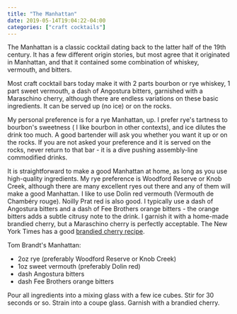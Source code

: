 ```yaml
---
title: "The Manhattan"
date: 2019-05-14T19:04:22-04:00
categories: ["craft cocktails"]
---
```


The Manhattan is a classic cocktail dating back to the latter half of the 19th century. It has a few different origin stories, but most agree that it originated in Manhattan, and that it contained some combination of whiskey, vermouth, and bitters.

Most craft cocktail bars today make it with 2 parts bourbon or rye whiskey, 1 part sweet vermouth, a dash of Angostura bitters, garnished with a Maraschino cherry, although there are endless variations on these basic ingredients. It can be served up (no ice) or on the rocks.

My personal preference is for a rye Manhattan, up. I prefer rye's tartness to bourbon's sweetness ( I like bourbon in other contexts), and ice dilutes the drink too much. A good bartender will ask you whether you want it up or on the rocks. If you are not asked your preference and it is served on the rocks, never return to that bar - it is a dive pushing assembly-line commodified drinks.

It is straightforward to make a good Manhattan at home, as long as you use high-quality ingredients. My rye preference is Woodford Reserve or Knob Creek, although there are many excellent ryes out there and any of them will make a good Manhattan. I like to use Dolin red vermouth (Vermouth de Chambéry rouge). Noilly Prat red is also good. I typically use a dash of Angostura bitters and a dash of Fee Brothers orange bitters - the orange bitters adds a subtle citrusy note to the drink. I garnish it with a home-made brandied cherry, but a Maraschino cherry is perfectly acceptable. The New York Times has a good [brandied cherry recipe](https://cooking.nytimes.com/recipes/11665-spiced-brandied-cherries).

Tom Brandt's Manhattan:

* 2oz rye (preferably Woodford Reserve or Knob Creek)
* 1oz sweet vermouth (preferably Dolin red)
* dash Angostura bitters
* dash Fee Brothers orange bitters

Pour all ingredients into a mixing glass with a few ice cubes. Stir for 30 seconds or so. Strain into a coupe glass. Garnish with a brandied cherry.
